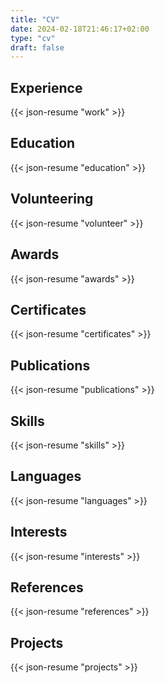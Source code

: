 ```yaml
---
title: "CV"
date: 2024-02-18T21:46:17+02:00
type: "cv"
draft: false
---
```

## Experience

{{< json-resume "work" >}}

## Education

{{< json-resume "education" >}}

## Volunteering

{{< json-resume "volunteer" >}}

## Awards

{{< json-resume "awards" >}}

## Certificates

{{< json-resume "certificates" >}}

## Publications

{{< json-resume "publications" >}}

## Skills

{{< json-resume "skills" >}}

## Languages

{{< json-resume "languages" >}}

## Interests

{{< json-resume "interests" >}}

## References

{{< json-resume "references" >}}

## Projects

{{< json-resume "projects" >}}
